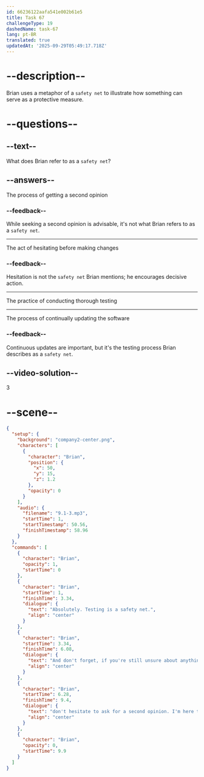 ```yaml
---
id: 66236122aafa541e002b61e5
title: Task 67
challengeType: 19
dashedName: task-67
lang: pt-BR
translated: true
updatedAt: '2025-09-29T05:49:17.718Z'
---
```


<!-- (Audio) Brian: Absolutely. Testing is a safety net. And don't forget: if you're still unsure about anything, don't hesitate to ask for a second opinion. I'm here to help. -->

# --description--

Brian uses a metaphor of a `safety net` to illustrate how something can serve as a protective measure. 

# --questions--

## --text--

What does Brian refer to as a `safety net`?

## --answers--

The process of getting a second opinion

### --feedback--

While seeking a second opinion is advisable, it's not what Brian refers to as a `safety net`.

---

The act of hesitating before making changes

### --feedback--

Hesitation is not the `safety net` Brian mentions; he encourages decisive action.

---

The practice of conducting thorough testing

---

The process of continually updating the software

### --feedback--

Continuous updates are important, but it's the testing process Brian describes as a `safety net`.

## --video-solution--

3

# --scene--

```json
{
  "setup": {
    "background": "company2-center.png",
    "characters": [
      {
        "character": "Brian",
        "position": {
          "x": 50,
          "y": 15,
          "z": 1.2
        },
        "opacity": 0
      }
    ],
    "audio": {
      "filename": "9.1-3.mp3",
      "startTime": 1,
      "startTimestamp": 50.56,
      "finishTimestamp": 58.96
    }
  },
  "commands": [
    {
      "character": "Brian",
      "opacity": 1,
      "startTime": 0
    },
    {
      "character": "Brian",
      "startTime": 1,
      "finishTime": 3.34,
      "dialogue": {
        "text": "Absolutely. Testing is a safety net.",
        "align": "center"
      }
    },
    {
      "character": "Brian",
      "startTime": 3.34,
      "finishTime": 6.08,
      "dialogue": {
        "text": "And don't forget, if you're still unsure about anything,",
        "align": "center"
      }
    },
    {
      "character": "Brian",
      "startTime": 6.28,
      "finishTime": 9.4,
      "dialogue": {
        "text": "don't hesitate to ask for a second opinion. I'm here to help.",
        "align": "center"
      }
    },
    {
      "character": "Brian",
      "opacity": 0,
      "startTime": 9.9
    }
  ]
}
```
